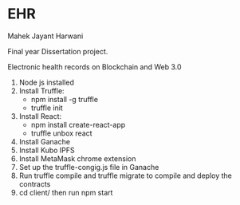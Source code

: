 # EHR

Mahek Jayant Harwani

Final year Dissertation project.

Electronic health records on Blockchain and Web 3.0

1. Node js installed
2. Install Truffle:
   * npm install -g truffle
   * truffle init
3. Install React:
   * npm install create-react-app
   * truffle unbox react
4. Install Ganache
5. Install Kubo IPFS
6. Install MetaMask chrome extension
7. Set up the truffle-congig.js file in Ganache
8. Run truffle compile and truffle migrate to compile and deploy the contracts
9. cd client/ then run npm start

